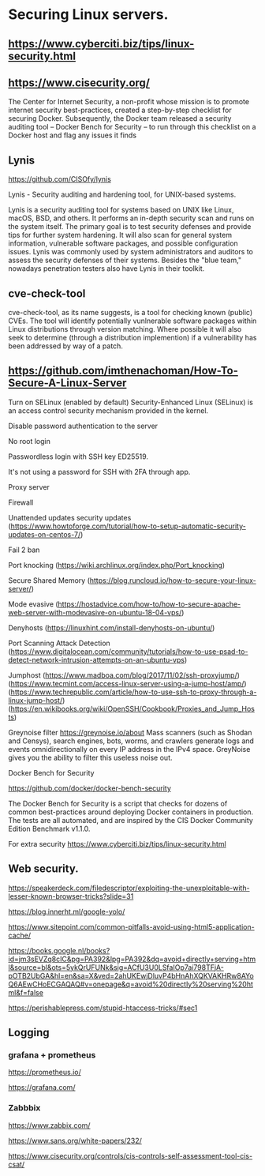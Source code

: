 # Securing Linux servers.

## https://www.cyberciti.biz/tips/linux-security.html

## https://www.cisecurity.org/

The Center for Internet Security, a non-profit whose mission is to promote internet security best-practices, created a step-by-step checklist for securing Docker. Subsequently, the Docker team released a security auditing tool – Docker Bench for Security – to run through this checklist on a Docker host and flag any issues it finds

## Lynis

https://github.com/CISOfy/lynis

Lynis - Security auditing and hardening tool, for UNIX-based systems.

Lynis is a security auditing tool for systems based on UNIX like Linux, macOS, BSD, and others. It performs an in-depth security scan and runs on the system itself. The primary goal is to test security defenses and provide tips for further system hardening. It will also scan for general system information, vulnerable software packages, and possible configuration issues. Lynis was commonly used by system administrators and auditors to assess the security defenses of their systems. Besides the "blue team," nowadays penetration testers also have Lynis in their toolkit.

## cve-check-tool

cve-check-tool, as its name suggests, is a tool for checking known (public) CVEs. The tool will identify potentially vunlnerable software packages within Linux distributions through version matching. Where possible it will also seek to determine (through a distribution implemention) if a vulnerability has been addressed by way of a patch.

## https://github.com/imthenachoman/How-To-Secure-A-Linux-Server

Turn on SELinux (enabled by default)
Security-Enhanced Linux (SELinux) is an access control security mechanism provided in the kernel.

Disable password authentication to the server

No root login

Passwordless login with SSH key ED25519.

It's not using a password for SSH with 2FA through app.

Proxy server

Firewall

Unattended updates security updates (https://www.howtoforge.com/tutorial/how-to-setup-automatic-security-updates-on-centos-7/)

Fail 2 ban

Port knocking (https://wiki.archlinux.org/index.php/Port_knocking)

Secure Shared Memory (https://blog.runcloud.io/how-to-secure-your-linux-server/)

Mode evasive (https://hostadvice.com/how-to/how-to-secure-apache-web-server-with-modevasive-on-ubuntu-18-04-vps/)

Denyhosts (https://linuxhint.com/install-denyhosts-on-ubuntu/)

Port Scanning Attack Detection (https://www.digitalocean.com/community/tutorials/how-to-use-psad-to-detect-network-intrusion-attempts-on-an-ubuntu-vps)

Jumphost (https://www.madboa.com/blog/2017/11/02/ssh-proxyjump/) (https://www.tecmint.com/access-linux-server-using-a-jump-host/amp/) (https://www.techrepublic.com/article/how-to-use-ssh-to-proxy-through-a-linux-jump-host/) (https://en.wikibooks.org/wiki/OpenSSH/Cookbook/Proxies_and_Jump_Hosts)

Greynoise filter https://greynoise.io/about
Mass scanners (such as Shodan and Censys), search engines, bots, worms, and crawlers generate logs and events omnidirectionally on every IP address in the IPv4 space. GreyNoise gives you the ability to filter this useless noise out.

Docker Bench for Security

https://github.com/docker/docker-bench-security

The Docker Bench for Security is a script that checks for dozens of common best-practices around deploying Docker containers in production. The tests are all automated, and are inspired by the CIS Docker Community Edition Benchmark v1.1.0.



For extra security https://www.cyberciti.biz/tips/linux-security.html


## Web security.

https://speakerdeck.com/filedescriptor/exploiting-the-unexploitable-with-lesser-known-browser-tricks?slide=31

https://blog.innerht.ml/google-yolo/

https://www.sitepoint.com/common-pitfalls-avoid-using-html5-application-cache/

https://books.google.nl/books?id=jm3sEVZq8cIC&pg=PA392&lpg=PA392&dq=avoid+directly+serving+html&source=bl&ots=5ykQrUFUNk&sig=ACfU3U0LSfaIOp7ai798TFjA-pOTB2UbGA&hl=en&sa=X&ved=2ahUKEwjDluvP4bHnAhXQKVAKHRw8AYoQ6AEwCHoECGAQAQ#v=onepage&q=avoid%20directly%20serving%20html&f=false

https://perishablepress.com/stupid-htaccess-tricks/#sec1 

## Logging

### grafana + prometheus

https://prometheus.io/

https://grafana.com/

### Zabbbix

https://www.zabbix.com/

https://www.sans.org/white-papers/232/

https://www.cisecurity.org/controls/cis-controls-self-assessment-tool-cis-csat/

